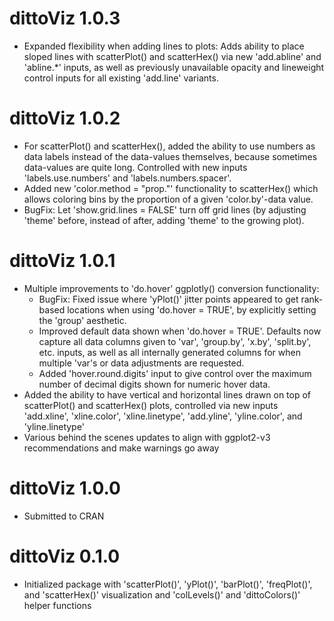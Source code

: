 # dittoViz 1.0.3

* Expanded flexibility when adding lines to plots: Adds ability to place sloped lines with scatterPlot() and scatterHex() via new 'add.abline' and 'abline.*' inputs, as well as previously unavailable opacity and lineweight control inputs for all existing 'add.line' variants.

# dittoViz 1.0.2

* For scatterPlot() and scatterHex(), added the ability to use numbers as data labels instead of the data-values themselves, because sometimes data-values are quite long. Controlled with new inputs 'labels.use.numbers' and 'labels.numbers.spacer'.
* Added new 'color.method = "prop.<value>"' functionality to scatterHex() which allows coloring bins by the proportion of a given 'color.by'-data value.
* BugFix: Let 'show.grid.lines = FALSE' turn off grid lines (by adjusting 'theme' before, instead of after, adding 'theme' to the growing plot).

# dittoViz 1.0.1

* Multiple improvements to 'do.hover' ggplotly() conversion functionality: 
  * BugFix: Fixed issue where 'yPlot()' jitter points appeared to get rank-based locations when using 'do.hover = TRUE', by explicitly setting the 'group' aesthetic.
  * Improved default data shown when 'do.hover = TRUE'. Defaults now capture all data columns given to 'var', 'group.by', 'x.by', 'split.by', etc. inputs, as well as all internally generated columns for when multiple 'var's or data adjustments are requested.
  * Added 'hover.round.digits' input to give control over the maximum number of decimal digits shown for numeric hover data.
* Added the ability to have vertical and horizontal lines drawn on top of scatterPlot() and scatterHex() plots, controlled via new inputs 'add.xline', 'xline.color', 'xline.linetype', 'add.yline', 'yline.color', and 'yline.linetype'
* Various behind the scenes updates to align with ggplot2-v3 recommendations and make warnings go away

# dittoViz 1.0.0

* Submitted to CRAN

# dittoViz 0.1.0

* Initialized package with 'scatterPlot()', 'yPlot()', 'barPlot()', 'freqPlot()', and 'scatterHex()' visualization and 'colLevels()' and 'dittoColors()' helper functions
